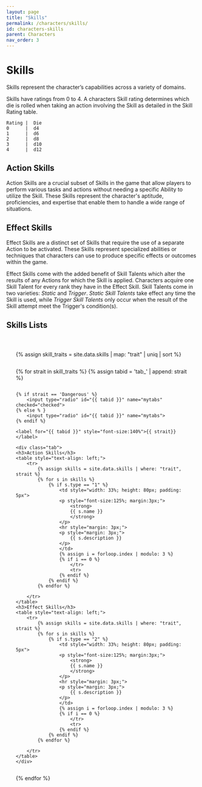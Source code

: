 ```yaml
---
layout: page
title: "Skills"
permalink: /characters/skills/
id: characters-skills
parent: Characters
nav_order: 3
---
```


# Skills

Skills represent the character’s capabilities across a variety of domains.

Skills have ratings from 0 to 4.  A characters Skill rating determines which die is rolled when taking an action involving the Skill as detailed in the Skill Rating table.

```
Rating |  Die
0      |  d4
1      |  d6
2      |  d8
3      |  d10
4      |  d12
```

## Action Skills
Action Skills are a crucial subset of Skills in the game that allow players to perform various tasks and actions without needing a specific Ability to utilize the Skill. These Skills represent the character's aptitude, proficiencies, and expertise that enable them to handle a wide range of situations.

## Effect Skills 
Effect Skills are a distinct set of Skills that require the use of a separate Action to be activated. These Skills represent specialized abilities or techniques that characters can use to produce specific effects or outcomes within the game.

Effect Skills come with the added benefit of Skill Talents which alter the results of any Actions for which the Skill is applied.  Characters acquire one Skill Talent for every rank they have in the Effect Skill.
Skill Talents come in two varieties: *Static* and *Trigger*.
*Static Skill Talents* take effect any time the Skill is used, while *Trigger Skill Talents* only occur when the result of the Skill attempt meet the Trigger's condition(s).

## Skills Lists

<div class="mytabs">

{% assign skill_traits = site.data.skills | map: "trait" | uniq | sort %} 

{% for strait in skill_traits %}
    {% assign tabid = 'tab_' | append: strait %}

    {% if strait == 'Dangerous' %}
        <input type="radio" id="{{ tabid }}" name="mytabs" checked="checked">
    {% else % }
        <input type="radio" id="{{ tabid }}" name="mytabs">
    {% endif %}

    <label for="{{ tabid }}" style="font-size:140%">{{ strait}}</label>

    <div class="tab">
    <h3>Action Skills</h3>
    <table style="text-align: left;">
        <tr>
            {% assign skills = site.data.skills | where: "trait", strait %}
            {% for s in skills %}
                {% if s.type == "1" %}
                    <td style="width: 33%; height: 80px; padding: 5px">
                    <p style="font-size:125%; margin:3px;">
                        <strong>
                        {{ s.name }}
                        </strong>
                    </p>
                    <hr style="margin: 3px;">
                    <p style="margin: 3px;">
                        {{ s.description }}
                    </p>
                    </td>
                    {% assign i = forloop.index | modulo: 3 %}
                    {% if i == 0 %}
                        </tr>
                        <tr>
                    {% endif %}
                {% endif %}
            {% endfor %}

        </tr>
    </table>
    <h3>Effect Skills</h3>
    <table style="text-align: left;">
        <tr>
            {% assign skills = site.data.skills | where: "trait", strait %}
            {% for s in skills %}
                {% if s.type == "2" %}
                    <td style="width: 33%; height: 80px; padding: 5px">
                    <p style="font-size:125%; margin:3px;">
                        <strong>
                        {{ s.name }}
                        </strong>
                    </p>
                    <hr style="margin: 3px;">
                    <p style="margin: 3px;">
                        {{ s.description }}
                    </p>
                    </td>
                    {% assign i = forloop.index | modulo: 3 %}
                    {% if i == 0 %}
                        </tr>
                        <tr>
                    {% endif %}
                {% endif %}
            {% endfor %}

        </tr>
    </table>
    </div>

{% endfor %}

</div>


<style>
 
.mytabs {
    display: flex;
    flex-wrap: wrap;
    margin: 0px auto;
    padding: 25px;
}
.mytabs input[type="radio"] {
    display: none;
}

.mytabs label {
    padding: 25px;
    font-weight: bold;
}

.mytabs .tab {
    width: 100%;
    padding: 0px;
    order: 1;
    display: none;
}
.mytabs .tab h2 {
    font-size: 3em;
}

.mytabs input[type='radio']:checked + label + .tab {
    display: block;
}

.mytabs input[type="radio"]:checked + label {
    background: #444985;
}
</style>